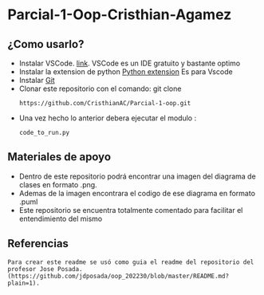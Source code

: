 # Parcial-1-Oop-Cristhian-Agamez

## ¿Como usarlo?

- Instalar VSCode. [link](https://code.visualstudio.com/download). VSCode es un IDE gratuito y bastante optimo
- Instalar la extension de python [Python extension](https://marketplace.visualstudio.com/items?itemName=ms-python.python) Es para Vscode
- Instalar [Git](https://git-scm.com/downloads)
- Clonar este repositorio con el comando:  git clone 
    ```
    https://github.com/CristhianAC/Parcial-1-oop.git
    
    ```
- Una vez hecho lo anterior debera ejecutar el modulo :
   ```
   code_to_run.py
   ```

## Materiales de apoyo
- Dentro de este repositorio podrá encontrar una imagen del diagrama de clases en formato .png.
- Ademas de la imagen encontrara el codigo de ese diagrama en formato .puml
- Este repositorio se encuentra totalmente comentado para facilitar el entendimiento del mismo


## Referencias

    Para crear este readme se usó como guia el readme del repositorio del profesor Jose Posada. (https://github.com/jdposada/oop_202230/blob/master/README.md?plain=1).


